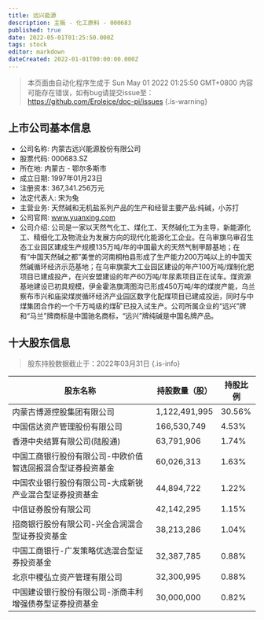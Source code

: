 ```yaml
---
title: 远兴能源
description: 主板 - 化工原料 - 000683
published: true
date: 2022-05-01T01:25:50.000Z
tags: stock
editor: markdown
dateCreated: 2022-01-01T00:00:00.000Z
---
```


> 本页面由自动化程序生成于 Sun May 01 2022 01:25:50 GMT+0800
> 内容可能存在错误，如有bug请提交issue至：https://github.com/Eroleice/doc-pi/issues
{.is-warning}

## 上市公司基本信息
- 公司名称: 内蒙古远兴能源股份有限公司
- 股票代码: 000683.SZ
- 所在地: 内蒙古 - 鄂尔多斯市
- 成立日期: 1997年01月23日
- 注册资本: 367,341.256万元
- 法定代表人: 宋为兔
- 主营业务: 天然碱和无机盐系列产品的生产和经营主要产品:纯碱，小苏打
- 公司官网: www.yuanxing.com
- 公司介绍: 公司是一家以天然气化工、煤化工、天然碱化工为主导，新能源化工、精细化工及物流业为发展方向的现代化能源化工企业。在乌审旗乌审召生态工业园区建成生产规模135万吨/年的中国最大的天然气制甲醇基地；在有“中国天然碱之都”美誉的河南桐柏县形成了生产能力200万吨以上的中国天然碱循环经济示范基地；在乌审旗蒙大工业园区建设的年产100万吨/煤制化肥项目已建成投产，在兴安盟建设的年产60万吨/年尿素项目正在试车。煤资源基地建设已初具规模，伊金霍洛旗湾图沟已形成450万吨/年的煤炭产能，乌兰察布市兴和庙梁煤炭循环经济产业园区数字化配煤项目已建成投运，同时与中煤集团合作的一个千万吨级的煤矿已投入试生产。公司所属企业的“远兴”牌和“马兰”牌商标是中国驰名商标，“远兴”牌纯碱是中国名牌产品。


## 十大股东信息
> 股东持股数据截止于：2022年03月31日
{.is-info}

| 股东名称 | 持股数量（股） | 持股比例 |
| --- | --- | --- |
| 内蒙古博源控股集团有限公司 | 1,122,491,995 | 30.56% |
| 中国信达资产管理股份有限公司 | 166,530,749 | 4.53% |
| 香港中央结算有限公司(陆股通) | 63,791,906 | 1.74% |
| 中国工商银行股份有限公司-中欧价值智选回报混合型证券投资基金 | 60,026,313 | 1.63% |
| 中国农业银行股份有限公司-大成新锐产业混合型证券投资基金 | 44,894,722 | 1.22% |
| 中信证券股份有限公司 | 42,142,295 | 1.15% |
| 招商银行股份有限公司-兴全合润混合型证券投资基金 | 38,213,286 | 1.04% |
| 中国工商银行-广发策略优选混合型证券投资基金 | 32,387,785 | 0.88% |
| 北京中稷弘立资产管理有限公司 | 32,300,995 | 0.88% |
| 中国建设银行股份有限公司-浙商丰利增强债券型证券投资基金 | 30,000,000 | 0.82% |





